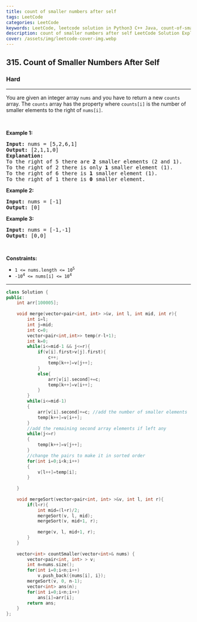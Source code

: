 ```yaml
---
title: count of smaller numbers after self
tags: LeetCode
categories: LeetCode
keywords: LeetCode, leetcode solution in Python3 C++ Java, count-of-smaller-numbers-after-self solution
description: count of smaller numbers after self LeetCode Solution Explained
cover: /assets/img/leetcode-cover-img.webp
---
```





<h2>315. Count of Smaller Numbers After Self</h2><h3>Hard</h3><hr><div><p>You are given an integer array <code>nums</code> and you have to return a new <code>counts</code> array. The <code>counts</code> array has the property where <code>counts[i]</code> is the number of smaller elements to the right of <code>nums[i]</code>.</p>

<p>&nbsp;</p>
<p><strong>Example 1:</strong></p>

<pre><strong>Input:</strong> nums = [5,2,6,1]
<strong>Output:</strong> [2,1,1,0]
<strong>Explanation:</strong>
To the right of 5 there are <b>2</b> smaller elements (2 and 1).
To the right of 2 there is only <b>1</b> smaller element (1).
To the right of 6 there is <b>1</b> smaller element (1).
To the right of 1 there is <b>0</b> smaller element.
</pre>

<p><strong>Example 2:</strong></p>

<pre><strong>Input:</strong> nums = [-1]
<strong>Output:</strong> [0]
</pre>

<p><strong>Example 3:</strong></p>

<pre><strong>Input:</strong> nums = [-1,-1]
<strong>Output:</strong> [0,0]
</pre>

<p>&nbsp;</p>
<p><strong>Constraints:</strong></p>

<ul>
	<li><code>1 &lt;= nums.length &lt;= 10<sup>5</sup></code></li>
	<li><code>-10<sup>4</sup> &lt;= nums[i] &lt;= 10<sup>4</sup></code></li>
</ul>
</div>

---




```cpp
class Solution {
public:
    int arr[100005];
    
    void merge(vector<pair<int, int> >&v, int l, int mid, int r){
        int i=l;
        int j=mid;
        int c=0;
        vector<pair<int,int>> temp(r-l+1);
        int k=0;
        while(i<=mid-1 && j<=r){
            if(v[i].first>v[j].first){
                c++;
                temp[k++]=v[j++];
            }
            else{
                arr[v[i].second]+=c;
                temp[k++]=v[i++];
            }
        }
        while(i<=mid-1)
        {
            arr[v[i].second]+=c; //add the number of smaller elements
            temp[k++]=v[i++]; 
        }
        //add the remaining second array elements if left any
        while(j<=r)
        {
            temp[k++]=v[j++];
        }
        //change the pairs to make it in sorted order 
        for(int i=0;i<k;i++)
        {
            v[l++]=temp[i];
        }
        
    }
    
    void mergeSort(vector<pair<int, int> >&v, int l, int r){
        if(l<r){
            int mid=(l+r)/2;
            mergeSort(v, l, mid);
            mergeSort(v, mid+1, r);
            
            merge(v, l, mid+1, r);
        }
    }
    
    vector<int> countSmaller(vector<int>& nums) {
        vector<pair<int, int> > v;
        int n=nums.size();
        for(int i=0;i<n;i++)
            v.push_back({nums[i], i});
        mergeSort(v, 0, n-1);
        vector<int> ans(n);
        for(int i=0;i<n;i++)
            ans[i]=arr[i];
        return ans;
    }
};
```
